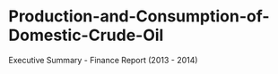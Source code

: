# Production-and-Consumption-of-Domestic-Crude-Oil
 Executive Summary - Finance Report (2013 - 2014)

